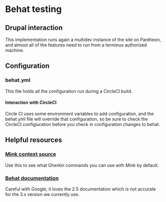 # Behat testing
## Drupal interaction
This implementation runs again a multidev instance of the site on Pantheon, and almost all of the features need to run from a terminus authorized machine.
## Configuration
### behat.yml
This file holds all the configuration run during a CircleCI build.
#### Interaction with CircleCI
Circle CI uses some environment variables to add configuration, and the behat.yml file will override that configuration, so be sure to check the CircleCI configiuration before you check in configuration changes to behat.
## Helpful resources
### [Mink context source](https://github.com/Behat/MinkExtension/blob/master/src/Behat/MinkExtension/Context/MinkContext.php)
Use this to see what Gherkin commands you can use with Mink by default.
### [Behat documentation](http://docs.behat.org/en/latest/)
Careful with Google, it loves the 2.5 documentation which is not accurate for the 3.x version we currently use.
 